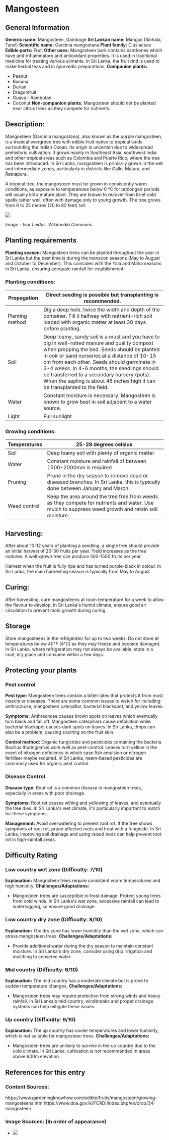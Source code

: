 # Mangosteen

## General Information
**Generic name:** Mangosteen, Gamboge
**Sri Lankan name:** Mangus (Sinhala, Tamil)
**Scientific name:** Garcinia mangostana
**Plant family:** Clusiaceae
**Edible parts:** Fruit
**Other uses:**
<update>Mangosteen bark contains xanthones which have anti-inflammatory and antioxidant properties. It is used in traditional medicine for treating various ailments. In Sri Lanka, the fruit rind is used to make herbal teas and in Ayurvedic preparations.</update>
**Companion plants:**
- Peanut
- Banana
- Durian
- Dragonfruit
- Guava
<update>- Rambutan
- Coconut</update>
**Non-companion plants:** Mangosteen should not be planted near citrus trees as they compete for nutrients.

## Description:
Mangosteen (Garcinia mangostana), also known as the purple mangosteen, is a tropical evergreen tree with edible fruit native to tropical lands surrounding the Indian Ocean. Its origin is uncertain due to widespread prehistoric cultivation. It grows mainly in Southeast Asia, southwest India and other tropical areas such as Colombia and Puerto Rico, where the tree has been introduced. <update>In Sri Lanka, mangosteen is primarily grown in the wet and intermediate zones, particularly in districts like Galle, Matara, and Ratnapura.</update>

A tropical tree, the mangosteen must be grown in consistently warm conditions, as exposure to temperatures below 0 °C for prolonged periods will usually kill a mature plant. They are known to recover from brief cold spells rather well, often with damage only to young growth. The tree grows from 6 to 25 metres (20 to 82 feet) tall.

![](/api/attachments.redirect?id=cdb5ac57-321b-4174-8e26-9f767990d1da)

*Image - Ivar Leidus, Wikimedia Commons*

## Planting requirements
**Planting season:** <update>Mangosteen trees can be planted throughout the year in Sri Lanka but the best time is during the monsoon seasons (May to August and October to December). This coincides with the Yala and Maha seasons in Sri Lanka, ensuring adequate rainfall for establishment.</update>

### Planting conditions:
| **Propagation** | Direct seeding is possible but transplanting is recommended. |
|----|----|
| Planting method | Dig a deep hole, twice the width and depth of the container. Fill it halfway with nutrient-rich soil loaded with organic matter at least 30 days before planting. |
| Soil | Deep loamy, sandy soil is a must and you have to dig in well-rotted manure and quality compost when prepping the bed. Seeds should be planted in coir or sand nurseries at a distance of 10-15 cm from each other. Seeds should germinate in 3-4 weeks. In 4-6 months, the seedlings should be transferred to a secondary nursery (pots). When the sapling is about 48 inches high it can be transplanted to the field. |
| Water | Constant moisture is necessary. Mangosteen is known to grow best in soil adjacent to a water source. |
| Light | Full sunlight |

### Growing conditions:

| **Temperatures** | 25-28 degrees celsius |
|----|----|
| Soil | Deep loamy soil with plenty of organic matter |
| Water | Constant moisture and rainfall of between 1500-2000mm is required |
| Pruning | <update>Prune in the dry season to remove dead or diseased branches. In Sri Lanka, this is typically done between January and March.</update> |
| Weed control | <update>Keep the area around the tree free from weeds as they compete for nutrients and water. Use mulch to suppress weed growth and retain soil moisture.</update> |

## Harvesting:
After about 10-12 years of planting a seedling, a single tree should provide an initial harvest of 20-30 fruits per year. Yield increases as the tree matures. A well-grown tree can produce 500-1500 fruits per year.

<update>Harvest when the fruit is fully ripe and has turned purple-black in colour. In Sri Lanka, the main harvesting season is typically from May to August.</update>

## Curing:
<update>After harvesting, cure mangosteens at room temperature for a week to allow the flavour to develop. In Sri Lanka's humid climate, ensure good air circulation to prevent mold growth during curing.</update>

## Storage
<update>Store mangosteens in the refrigerator for up to two weeks. Do not store at temperatures below 40°F (4°C) as they may freeze and become damaged. In Sri Lanka, where refrigeration may not always be available, store in a cool, dry place and consume within a few days.</update>

## Protecting your plants
### Pest control
**Pest type:** Mangosteen trees contain a bitter latex that protects it from most insects or diseases. There are some common issues to watch for including anthracnose, mangosteen caterpillar, bacterial blackspot, and yellow leaves.

**Symptoms:** <update>Anthracnose causes brown spots on leaves which eventually turn black and fall off. Mangosteen caterpillars cause defoliation while bacterial blackspot causes dark spots on leaves. In Sri Lanka, thrips can also be a problem, causing scarring on the fruit skin.</update>

**Control method:** Organic fungicides and pesticides containing the bacteria Bacillus thuringiensis work well as pest-control. Leaves turn yellow in the event of nitrogen deficiency in which case fish emulsion or nitrogen fertiliser maybe required. <update>In Sri Lanka, neem-based pesticides are commonly used for organic pest control.</update>

### Disease Control
**Disease type:** <update>Root rot is a common disease in mangosteen trees, especially in areas with poor drainage.</update>

**Symptoms:** <update>Root rot causes wilting and yellowing of leaves, and eventually the tree dies. In Sri Lanka's wet climate, it's particularly important to watch for these symptoms.</update>

**Management:** <update>Avoid overwatering to prevent root rot. If the tree shows symptoms of root rot, prune affected roots and treat with a fungicide. In Sri Lanka, improving soil drainage and using raised beds can help prevent root rot in high-rainfall areas.</update>

## Difficulty Rating
### Low country wet zone (Difficulty: 7/10)
**Explanation:** Mangosteen trees require consistent warm temperatures and high humidity.
**Challenges/Adaptations:**
- <update>Mangosteen trees are susceptible to frost damage. Protect young trees from cold winds. In Sri Lanka's wet zone, excessive rainfall can lead to waterlogging, so ensure good drainage.</update>

### Low country dry zone (Difficulty: 8/10)
**Explanation:** The dry zone has lower humidity than the wet zone, which can stress mangosteen trees.
**Challenges/Adaptations:**
- <update>Provide additional water during the dry season to maintain constant moisture. In Sri Lanka's dry zone, consider using drip irrigation and mulching to conserve water.</update>

### Mid country (Difficulty: 6/10)
**Explanation:** The mid country has a moderate climate but is prone to sudden temperature changes.
**Challenges/Adaptations:**
- <update>Mangosteen trees may require protection from strong winds and heavy rainfall. In Sri Lanka's mid country, windbreaks and proper drainage systems can help mitigate these issues.</update>

### Up country (Difficulty: 9/10)
**Explanation:** The up country has cooler temperatures and lower humidity, which is not suitable for mangosteen trees.
**Challenges/Adaptations:**
- <update>Mangosteen trees are unlikely to survive in the up country due to the cold climate. In Sri Lanka, cultivation is not recommended in areas above 600m elevation.</update>

## References for this entry
### Content Sources:
<update>
https://www.gardeningknowhow.com/edible/fruits/mangosteen/growing-mangosteens.htm
https://www.doa.gov.lk/FCRDI/index.php/en/crop/34-mangosteen
</update>

### Image Sources: (In order of appearance)
- ![](/api/attachments.redirect?id=cdb5ac57-321b-4174-8e26-9f767990d1da)